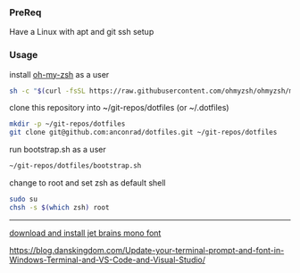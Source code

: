 ### PreReq
Have a Linux with apt and git ssh setup

### Usage
install [oh-my-zsh](https://github.com/ohmyzsh/ohmyzsh) as a user
```bash
sh -c "$(curl -fsSL https://raw.githubusercontent.com/ohmyzsh/ohmyzsh/master/tools/install.sh)"
```

clone this repository into ~/git-repos/dotfiles (or ~/.dotfiles)
```bash
mkdir -p ~/git-repos/dotfiles
git clone git@github.com:anconrad/dotfiles.git ~/git-repos/dotfiles
```

run bootstrap.sh as a user
```bash
~/git-repos/dotfiles/bootstrap.sh
```

change to root and set zsh as default shell
```bash
sudo su
chsh -s $(which zsh) root
```

---
[download and install jet brains mono font](https://www.jetbrains.com/lp/mono/)

https://blog.danskingdom.com/Update-your-terminal-prompt-and-font-in-Windows-Terminal-and-VS-Code-and-Visual-Studio/
